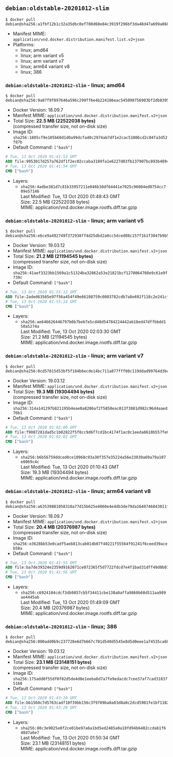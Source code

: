 ## `debian:oldstable-20201012-slim`

```console
$ docker pull debian@sha256:a1fbf12b1c32a35dbc0ef780d60e84c3919f296bf3da48d47a699a868a0f607c
```

-	Manifest MIME: `application/vnd.docker.distribution.manifest.list.v2+json`
-	Platforms:
	-	linux; amd64
	-	linux; arm variant v5
	-	linux; arm variant v7
	-	linux; arm64 variant v8
	-	linux; 386

### `debian:oldstable-20201012-slim` - linux; amd64

```console
$ docker pull debian@sha256:9a87f9f897646a596c299ff6e4b224186eac545098756903bf2db8395ba62675
```

-	Docker Version: 18.09.7
-	Manifest MIME: `application/vnd.docker.distribution.manifest.v2+json`
-	Total Size: **22.5 MB (22522038 bytes)**  
	(compressed transfer size, not on-disk size)
-	Image ID: `sha256:1805cf9e105b60d1d0a99dcfa40c2974ab7df1e2cac51006cd2c04fa3d52f87b`
-	Default Command: `["bash"]`

```dockerfile
# Tue, 13 Oct 2020 01:41:53 GMT
ADD file:9953017d257a762df1f2ec02ccaba3189fa1e6227d03fb137907bc893b48949a in / 
# Tue, 13 Oct 2020 01:41:54 GMT
CMD ["bash"]
```

-	Layers:
	-	`sha256:4adbe381d7c81b33957211e046b38df64441e7025c96084ed0754cc709e57146`  
		Last Modified: Tue, 13 Oct 2020 01:49:43 GMT  
		Size: 22.5 MB (22522038 bytes)  
		MIME: application/vnd.docker.image.rootfs.diff.tar.gzip

### `debian:oldstable-20201012-slim` - linux; arm variant v5

```console
$ docker pull debian@sha256:e6ce9a492749f372938ff4d25dbd2a0cc5dced08c157f1b1f3047b9b5dfec003
```

-	Docker Version: 19.03.12
-	Manifest MIME: `application/vnd.docker.distribution.manifest.v2+json`
-	Total Size: **21.2 MB (21194545 bytes)**  
	(compressed transfer size, not on-disk size)
-	Image ID: `sha256:41aef3323bb1569a1c51324ba32862a53e21821bcf1270064708e9c61e9f739c`
-	Default Command: `["bash"]`

```dockerfile
# Tue, 13 Oct 2020 01:55:12 GMT
ADD file:2aded63565e97f56a454f49e66108759c0803782cdb7a8e692f118c2e241cf84 in / 
# Tue, 13 Oct 2020 01:55:14 GMT
CMD ["bash"]
```

-	Layers:
	-	`sha256:ae646626446797b0b7beb7e5cd48d54784224442ab18ed47dffbbdd150a5274a`  
		Last Modified: Tue, 13 Oct 2020 02:03:30 GMT  
		Size: 21.2 MB (21194545 bytes)  
		MIME: application/vnd.docker.image.rootfs.diff.tar.gzip

### `debian:oldstable-20201012-slim` - linux; arm variant v7

```console
$ docker pull debian@sha256:0cd57015d53bf5f184b6ecde14bc711a877fff08c119ddad99764d3bc8758666
```

-	Docker Version: 19.03.12
-	Manifest MIME: `application/vnd.docker.distribution.manifest.v2+json`
-	Total Size: **19.3 MB (19304494 bytes)**  
	(compressed transfer size, not on-disk size)
-	Image ID: `sha256:314a141297b821195b4eae0a8206af2f5850eac013f3881d982c96d4aaed76b1`
-	Default Command: `["bash"]`

```dockerfile
# Tue, 13 Oct 2020 01:02:00 GMT
ADD file:f9087281dad5c1b02822f5f8cc9d6f7cd1bc4174f1ac0c1eeda8610b557fe07e in / 
# Tue, 13 Oct 2020 01:02:02 GMT
CMD ["bash"]
```

-	Layers:
	-	`sha256:b6b56759ddced0ce10968c93a30f357e35224a56e23039a69a79a107e8069c4c`  
		Last Modified: Tue, 13 Oct 2020 01:10:43 GMT  
		Size: 19.3 MB (19304494 bytes)  
		MIME: application/vnd.docker.image.rootfs.diff.tar.gzip

### `debian:oldstable-20201012-slim` - linux; arm64 variant v8

```console
$ docker pull debian@sha256:a63539881058310a77d15b625e4060e4e4db3de79da1640746843011f5b6f93b
```

-	Docker Version: 18.09.7
-	Manifest MIME: `application/vnd.docker.distribution.manifest.v2+json`
-	Total Size: **20.4 MB (20376987 bytes)**  
	(compressed transfer size, not on-disk size)
-	Image ID: `sha256:e3628bb53e0cadf5aeb813cab01db07f40221f55564f91241f6ceed39aceb58a`
-	Default Command: `["bash"]`

```dockerfile
# Tue, 13 Oct 2020 01:41:55 GMT
ADD file:ba7de39324e2359d9162071ce072365f5d7722fdcd7e4f1bad31dff49d0b017f in / 
# Tue, 13 Oct 2020 01:41:56 GMT
CMD ["bash"]
```

-	Layers:
	-	`sha256:c6924104cdcf3db9857cb5f34411cbe138a0affa9860b68d511aa989ae4445ab`  
		Last Modified: Tue, 13 Oct 2020 01:49:09 GMT  
		Size: 20.4 MB (20376987 bytes)  
		MIME: application/vnd.docker.image.rootfs.diff.tar.gzip

### `debian:oldstable-20201012-slim` - linux; 386

```console
$ docker pull debian@sha256:000add0b9c237728e6d7b667c701d540d5545e8d5d0eee1a74535ca6805016e8
```

-	Docker Version: 19.03.12
-	Manifest MIME: `application/vnd.docker.distribution.manifest.v2+json`
-	Total Size: **23.1 MB (23148151 bytes)**  
	(compressed transfer size, not on-disk size)
-	Image ID: `sha256:175add0f55df0f82d5de4d8e1eeba6d7a7fe9edacdc7cee37af7cad318375168`
-	Default Command: `["bash"]`

```dockerfile
# Tue, 13 Oct 2020 01:43:20 GMT
ADD file:bb1560c7d5763cadf10f39bb156c3f9709ba8a03d8a0c2dcd5981fe1bf110269 in / 
# Tue, 13 Oct 2020 01:43:20 GMT
CMD ["bash"]
```

-	Layers:
	-	`sha256:80c3e9025e8f2ce01be97a6a1bd5ed2485a0a10fd94b6402ccdab1f648d7a6e7`  
		Last Modified: Tue, 13 Oct 2020 01:50:34 GMT  
		Size: 23.1 MB (23148151 bytes)  
		MIME: application/vnd.docker.image.rootfs.diff.tar.gzip
